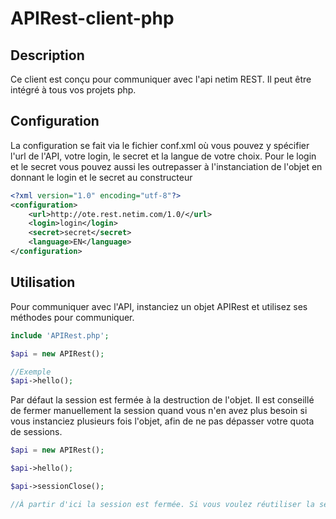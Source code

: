 # APIRest-client-php

## Description
Ce client est conçu pour communiquer avec l'api netim REST.
Il peut être intégré à tous vos projets php.

## Configuration
La configuration se fait via le fichier conf.xml où vous pouvez y spécifier l'url de l'API, votre login, le secret et la langue de votre choix.
Pour le login et le secret vous pouvez aussi les outrepasser à l'instanciation de l'objet en donnant le login et le secret au constructeur

```xml
<?xml version="1.0" encoding="utf-8"?>
<configuration>
    <url>http://ote.rest.netim.com/1.0/</url>
    <login>login</login>
    <secret>secret</secret>
    <language>EN</language>
</configuration>
```

## Utilisation
Pour communiquer avec l'API, instanciez un objet APIRest et utilisez ses méthodes pour communiquer.

```php
include 'APIRest.php';

$api = new APIRest();

//Exemple
$api->hello();

```
Par défaut la session est fermée à la destruction de l'objet. Il est conseillé de fermer manuellement la session quand vous n'en avez plus besoin si vous instanciez plusieurs fois l'objet, afin de ne pas dépasser votre quota de sessions.

```php
$api = new APIRest();

$api->hello();

$api->sessionClose();

//À partir d'ici la session est fermée. Si vous voulez réutiliser la session ultérieurement il faudra faire api.sessionOpen()
```